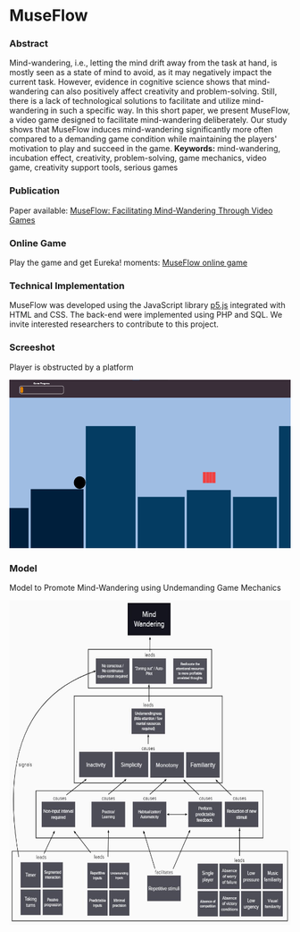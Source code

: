 # MuseFlow

### Abstract
Mind-wandering, i.e., letting the mind drift away from the task at hand, is mostly seen as a state of mind to avoid, as it may negatively impact the current task. However, evidence in cognitive science shows that mind-wandering can also positively affect creativity and problem-solving. Still, there is a lack of technological solutions to facilitate and utilize mind-wandering in such a specific way. In this short paper, we present MuseFlow, a video game designed to facilitate mind-wandering deliberately. Our study shows that MuseFlow induces mind-wandering significantly more often compared to a demanding game condition while maintaining the players' motivation to play and succeed in the game. **Keywords:** mind-wandering, incubation effect, creativity, problem-solving, game mechanics, video game, creativity support tools, serious games

### Publication
Paper available: [MuseFlow: Facilitating Mind-Wandering Through Video Games](https://hci.w-hs.de/wp-content/uploads/2021/06/pub_MuseFlow_INTERACT2021.pdf)

### Online Game
Play the game and get Eureka! moments: [MuseFlow online game](https://juanolaya.github.io/MuseFlow/index.html)


### Technical Implementation
MuseFlow was developed using the JavaScript library [p5.js](https://p5js.org/) integrated with HTML and CSS. The back-end were implemented using PHP and SQL. We invite interested researchers to contribute to this project.

### Screeshot
Player is obstructed by a platform
<p align="center">
  <a>
    <img src="Images/Starting.png" width=600 height=301>
  </a>
</p>

### Model
Model to Promote Mind-Wandering using Undemanding Game Mechanics

<p align="center">
  <a>
  <img src="Images/Model.jpg" width=600 height=580>
  </a>
</p>
